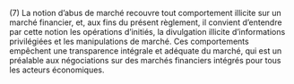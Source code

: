 (7) La notion d’abus de marché recouvre tout comportement illicite sur un marché financier, et, aux fins du présent règlement, il convient d’entendre par cette notion les opérations d’initiés, la divulgation illicite d’informations privilégiées et les manipulations de marché. Ces comportements empêchent une transparence intégrale et adéquate du marché, qui est un préalable aux négociations sur des marchés financiers intégrés pour tous les acteurs économiques.